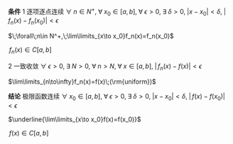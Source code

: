 **条件**
1 逐项逐点连续
$\forall\;n\in N^+,\;\forall\;x_0\in[a,b],\;\forall\;\epsilon>0,\;\exists\;\delta>0,\;|x-x_0|<\delta,\;|\,f_n(x)-f_n(x_0)|<\epsilon$

$\;\forall\;n\in N^+,\;\lim\limits_{x\to x_0}f_n(x)=f_n(x_0)$

$\,f_n(x)\in C[a,b]$

2 一致收敛
$\forall\;\epsilon>0,\;\exists\;N>0,\;\forall\;n>N,\;\forall\;x\in[a,b],\;|\,f_n(x)-f(x)|<\epsilon$

$\lim\limits_{n\to\infty}f_n(x)=f(x)\;(\rm{uniform})$

**结论**
极限函数连续
$\forall\;x_0\in[a,b],\;\forall\;\epsilon>0,\;\exists\;\delta>0,\;|x-x_0|<\delta,\;|\,f(x)-f(x_0)|<\epsilon$

$\underline{\lim\limits_{x\to x_0}f(x)=f(x_0)}$

$\,f(x)\in C[a,b]$
